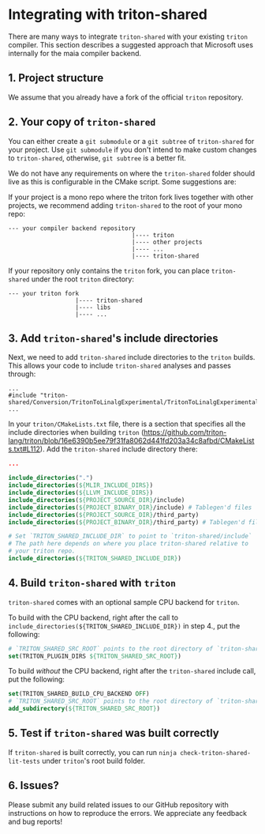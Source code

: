 # Integrating with triton-shared

There are many ways to integrate `triton-shared` with your existing `triton` compiler. This section describes a suggested approach that Microsoft uses internally for the maia compiler backend.

## 1. Project structure

We assume that you already have a fork of the official `triton` repository.

## 2. Your copy of `triton-shared`

You can either create a `git submodule` or a `git subtree` of `triton-shared` for your project.
Use `git submodule` if you don't intend to make custom changes to `triton-shared`, otherwise, `git subtree` is a better fit.

We do not have any requirements on where the `triton-shared` folder should live as this is configurable in the CMake script. Some suggestions are:

If your project is a mono repo where the triton fork lives together with other projects, we recommend adding `triton-shared` to the root of your mono repo:

```
--- your compiler backend repository
                                   |---- triton
                                   |---- other projects
                                   |---- ...
                                   |---- triton-shared
```


If your repository only contains the `triton` fork, you can place `triton-shared` under the root `triton` directory:


```
--- your triton fork
                   |---- triton-shared
                   |---- libs
                   |---- ...

```

## 3. Add `triton-shared`'s include directories

Next, we need to add `triton-shared` include directories to the `triton` builds. This allows your code to include `triton-shared` analyses and passes through:

```
...
#include "triton-shared/Conversion/TritonToLinalgExperimental/TritonToLinalgExperimental.h"
...
```

In your `triton/CMakeLists.txt` file, there is a section that specifies all the include directories when building `triton` (https://github.com/triton-lang/triton/blob/16e6390b5ee79f31fa8062d441fd203a34c8afbd/CMakeLists.txt#L112). Add the `triton-shared` include directory there:

```cmake
...

include_directories(".")
include_directories(${MLIR_INCLUDE_DIRS})
include_directories(${LLVM_INCLUDE_DIRS})
include_directories(${PROJECT_SOURCE_DIR}/include)
include_directories(${PROJECT_BINARY_DIR}/include) # Tablegen'd files
include_directories(${PROJECT_SOURCE_DIR}/third_party)
include_directories(${PROJECT_BINARY_DIR}/third_party) # Tablegen'd files

# Set `TRITON_SHARED_INCLUDE_DIR` to point to `triton-shared/include`
# The path here depends on where you place triton-shared relative to
# your triton repo.
include_directories(${TRITON_SHARED_INCLUDE_DIR})
```

## 4. Build `triton-shared` with `triton`

`triton-shared` comes with an optional sample CPU backend for `triton`.

To build with the CPU backend, right after the call to `include_directories(${TRITON_SHARED_INCLUDE_DIR})` in step 4., put the following:

```cmake
# `TRITON_SHARED_SRC_ROOT` points to the root directory of `triton-shared`
set(TRITON_PLUGIN_DIRS ${TRITON_SHARED_SRC_ROOT})
```

To build *without* the CPU backend, right after the `triton-shared` include call, put the following:

```cmake
set(TRITON_SHARED_BUILD_CPU_BACKEND OFF)
# `TRITON_SHARED_SRC_ROOT` points to the root directory of `triton-shared`
add_subdirectory(${TRITON_SHARED_SRC_ROOT})
```

## 5. Test if `triton-shared` was built correctly

If `triton-shared` is built correctly, you can run `ninja check-triton-shared-lit-tests` under `triton`'s root build folder.

## 6. Issues?

Please submit any build related issues to our GitHub repository with instructions on how to reproduce the errors. We appreciate any feedback and bug reports!
